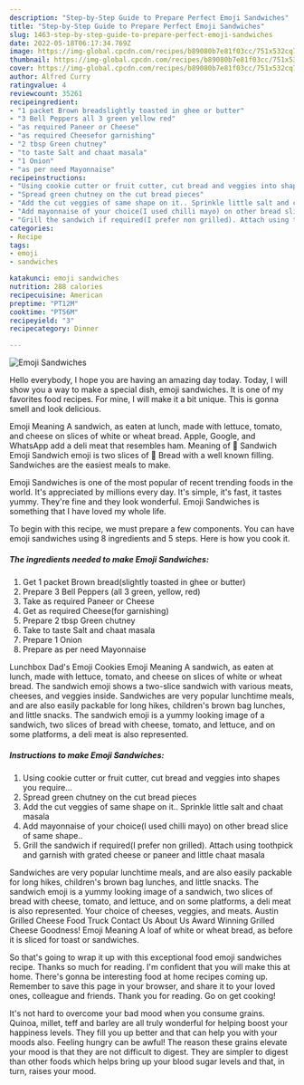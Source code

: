 ```yaml
---
description: "Step-by-Step Guide to Prepare Perfect Emoji Sandwiches"
title: "Step-by-Step Guide to Prepare Perfect Emoji Sandwiches"
slug: 1463-step-by-step-guide-to-prepare-perfect-emoji-sandwiches
date: 2022-05-18T06:17:34.769Z
image: https://img-global.cpcdn.com/recipes/b89080b7e81f03cc/751x532cq70/emoji-sandwiches-recipe-main-photo.jpg
thumbnail: https://img-global.cpcdn.com/recipes/b89080b7e81f03cc/751x532cq70/emoji-sandwiches-recipe-main-photo.jpg
cover: https://img-global.cpcdn.com/recipes/b89080b7e81f03cc/751x532cq70/emoji-sandwiches-recipe-main-photo.jpg
author: Alfred Curry
ratingvalue: 4
reviewcount: 35261
recipeingredient:
- "1 packet Brown breadslightly toasted in ghee or butter"
- "3 Bell Peppers all 3 green yellow red"
- "as required Paneer or Cheese"
- "as required Cheesefor garnishing"
- "2 tbsp Green chutney"
- "to taste Salt and chaat masala"
- "1 Onion"
- "as per need Mayonnaise"
recipeinstructions:
- "Using cookie cutter or fruit cutter, cut bread and veggies into shapes you require..."
- "Spread green chutney on the cut bread pieces"
- "Add the cut veggies of same shape on it.. Sprinkle little salt and chaat masala"
- "Add mayonnaise of your choice(I used chilli mayo) on other bread slice of same shape.."
- "Grill the sandwich if required(I prefer non grilled). Attach using toothpick and garnish with grated cheese or paneer and little chaat masala"
categories:
- Recipe
tags:
- emoji
- sandwiches

katakunci: emoji sandwiches 
nutrition: 288 calories
recipecuisine: American
preptime: "PT12M"
cooktime: "PT56M"
recipeyield: "3"
recipecategory: Dinner

---
```



![Emoji Sandwiches](https://img-global.cpcdn.com/recipes/b89080b7e81f03cc/751x532cq70/emoji-sandwiches-recipe-main-photo.jpg)

Hello everybody, I hope you are having an amazing day today. Today, I will show you a way to make a special dish, emoji sandwiches. It is one of my favorites food recipes. For mine, I will make it a bit unique. This is gonna smell and look delicious.

Emoji Meaning A sandwich, as eaten at lunch, made with lettuce, tomato, and cheese on slices of white or wheat bread. Apple, Google, and WhatsApp add a deli meat that resembles ham. Meaning of 🥪 Sandwich Emoji Sandwich emoji is two slices of 🍞 Bread with a well known filling. Sandwiches are the easiest meals to make.

Emoji Sandwiches is one of the most popular of recent trending foods in the world. It's appreciated by millions every day. It's simple, it's fast, it tastes yummy. They're fine and they look wonderful. Emoji Sandwiches is something that I have loved my whole life.


To begin with this recipe, we must prepare a few components. You can have emoji sandwiches using 8 ingredients and 5 steps. Here is how you cook it.

<!--inarticleads1-->

##### The ingredients needed to make Emoji Sandwiches:

1. Get 1 packet Brown bread(slightly toasted in ghee or butter)
1. Prepare 3 Bell Peppers (all 3 green, yellow, red)
1. Take as required Paneer or Cheese
1. Get as required Cheese(for garnishing)
1. Prepare 2 tbsp Green chutney
1. Take to taste Salt and chaat masala
1. Prepare 1 Onion
1. Prepare as per need Mayonnaise


Lunchbox Dad&#39;s Emoji Cookies Emoji Meaning A sandwich, as eaten at lunch, made with lettuce, tomato, and cheese on slices of white or wheat bread. The sandwich emoji shows a two-slice sandwich with various meats, cheeses, and veggies inside. Sandwiches are very popular lunchtime meals, and are also easily packable for long hikes, children&#39;s brown bag lunches, and little snacks. The sandwich emoji is a yummy looking image of a sandwich, two slices of bread with cheese, tomato, and lettuce, and on some platforms, a deli meat is also represented. 

<!--inarticleads2-->

##### Instructions to make Emoji Sandwiches:

1. Using cookie cutter or fruit cutter, cut bread and veggies into shapes you require...
1. Spread green chutney on the cut bread pieces
1. Add the cut veggies of same shape on it.. Sprinkle little salt and chaat masala
1. Add mayonnaise of your choice(I used chilli mayo) on other bread slice of same shape..
1. Grill the sandwich if required(I prefer non grilled). Attach using toothpick and garnish with grated cheese or paneer and little chaat masala


Sandwiches are very popular lunchtime meals, and are also easily packable for long hikes, children&#39;s brown bag lunches, and little snacks. The sandwich emoji is a yummy looking image of a sandwich, two slices of bread with cheese, tomato, and lettuce, and on some platforms, a deli meat is also represented. Your choice of cheeses, veggies, and meats. Austin Grilled Cheese Food Truck Contact Us About Us Award Winning Grilled Cheese Goodness! Emoji Meaning A loaf of white or wheat bread, as before it is sliced for toast or sandwiches. 

So that's going to wrap it up with this exceptional food emoji sandwiches recipe. Thanks so much for reading. I'm confident that you will make this at home. There's gonna be interesting food at home recipes coming up. Remember to save this page in your browser, and share it to your loved ones, colleague and friends. Thank you for reading. Go on get cooking!

It's not hard to overcome your bad mood when you consume grains. Quinoa, millet, teff and barley are all truly wonderful for helping boost your happiness levels. They fill you up better and that can help you with your moods also. Feeling hungry can be awful! The reason these grains elevate your mood is that they are not difficult to digest. They are simpler to digest than other foods which helps bring up your blood sugar levels and that, in turn, raises your mood.
